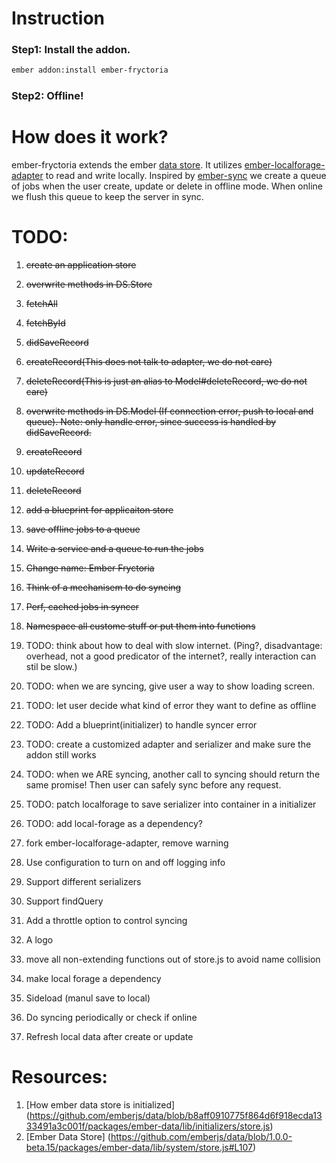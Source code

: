 # Instruction
### Step1: Install the addon.
```bash
ember addon:install ember-fryctoria
```
### Step2: Offline!


# How does it work?
ember-fryctoria extends the ember [data store](http://emberjs.com/api/data/classes/DS.Store.html).
It utilizes [ember-localforage-adapter](https://github.com/genkgo/ember-localforage-adapter/) to read and write locally.
Inspired by [ember-sync](https://github.com/kurko/ember-sync) we create a queue of jobs when the user create, update or delete in offline mode. When online we flush this queue to keep the server in sync.

# TODO:
1. <del>create an application store</del>
1. <del>overwrite methods in DS.Store</del>
  1. <del>fetchAll</del>
  1. <del>fetchById</del>
  1. <del>didSaveRecord</del>
  1. <del>createRecord(This does not talk to adapter, we do not care)</del>
  1. <del>deleteRecord(This is just an alias to Model#deleteRecord, we do not care)</del>
1. <del>overwrite methods in DS.Model (If connection error, push to local and queue).
Note: only handle error, since success is handled by didSaveRecord.</del>
  1. <del>createRecord</del>
  1. <del>updateRecord</del>
  1. <del>deleteRecord</del>
1. <del>add a blueprint for applicaiton store</del>
1. <del>save offline jobs to a queue</del>
1. <del>Write a service and a queue to run the jobs</del>
1. <del>Change name: Ember Fryctoria</del>
1. <del>Think of a mechanisem to do syncing</del>
1. <del>Perf, cached jobs in syncer</del>
1. <del>Namespace all custome stuff or put them into functions</del>

1. TODO: think about how to deal with slow internet.
   (Ping?, disadvantage: overhead, not a good predicator of the internet?,
   really interaction can stil be slow.)
1. TODO: when we are syncing, give user a way to show loading screen.
1. TODO: let user decide what kind of error they want to define as offline

1. TODO: Add a blueprint(initializer) to handle syncer error
1. TODO: create a customized adapter and serializer and make sure the addon still works
1. TODO: when we ARE syncing, another call to syncing should return the same
   promise! Then user can safely sync before any request.

1. TODO: patch localforage to save serializer into container in a initializer
1. TODO: add local-forage as a dependency?
1. fork ember-localforage-adapter, remove warning
1. Use configuration to turn on and off logging info
1. Support different serializers
1. Support findQuery
1. Add a throttle option to control syncing
1. A logo
1. move all non-extending functions out of store.js to avoid name collision
1. make local forage a dependency
1. Sideload (manul save to local)
1. Do syncing periodically or check if online
1. Refresh local data after create or update

# Resources:
1. [How ember data store is initialized] (https://github.com/emberjs/data/blob/b8aff0910775f864d6f918ecda1333491a3c001f/packages/ember-data/lib/initializers/store.js)
2. [Ember Data Store] (https://github.com/emberjs/data/blob/1.0.0-beta.15/packages/ember-data/lib/system/store.js#L107)
